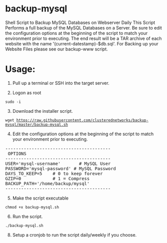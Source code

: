 # backup-mysql
Shell Script to Backup MySQL Databases on Webserver Daily 
This Script Performs a full backup of the MySQL Databases on a Server. 
Be sure to edit the configuration options at the beginning of the script to match your environment prior to executing.
The end result will be a TAR archive of each website with the name '(current-datestamp)-$db.sql'. 
For Backing up your Website Files please see our backup-www script.

# Usage:

1. Pull up a terminal or SSH into the target server.

2. Logon as root

<code>sudo -i</code>

3. Download the installer script.

<code>wget https://raw.githubusercontent.com/clusterednetworks/backup-mysql/master/backup-mysql.sh</code>

4. Edit the configuration options at the beginning of the script to match your environment prior to executing.
<pre>
----------------------------------------
 OPTIONS
----------------------------------------
USER='mysql-username'       # MySQL User
PASSWORD='mysql-password' # MySQL Password
DAYS_TO_KEEP=5    # 0 to keep forever
GZIP=0            # 1 = Compress
BACKUP_PATH='/home/backup/mysql'
----------------------------------------
</pre>

5. Make the script executable

<code>chmod +x backup-mysql.sh</code>

6. Run the script.

<code>./backup-mysql.sh</code>

8. Setup a cronjob to run the script daily/weekly if you choose.
